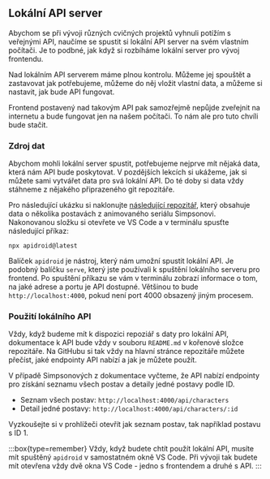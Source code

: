 ## Lokální API server

Abychom se při vývoji různých cvičných projektů vyhnuli potížím s veřejnými API, naučíme se spustit si lokální API server na svém vlastním počítači. Je to podbné, jak když si rozbíháme lokální server pro vývoj frontendu.

Nad lokálním API serverem máme plnou kontrolu. Můžeme jej spouštět a zastavovat jak potřebujeme, můžeme do něj vložit vlastní data, a můžeme si nastavit, jak bude API fungovat.

Frontend postavený nad takovým API pak samozřejmě nepůjde zveřejnit na internetu a bude fungovat jen na našem počítači. To nám ale pro tuto chvíli bude stačit.

### Zdroj dat

Abychom mohli lokální server spustit, potřebujeme nejprve mít nějaká data, která nám API bude poskytovat. V pozdějších lekcích si ukážeme, jak si můžete sami vytvářet data pro svá lokální API. Do té doby si data vždy stáhneme z nějakého připrazeného git repozitáře.

Pro následující ukázku si naklonujte [následující repozitář](https://github.com/Czechitas-podklady-WEB/ukazka-simpsons-api), který obsahuje data o několika postavách z animovaného seriálu Simpsonovi. Nakonovanou složku si otevřete ve VS Code a v terminálu spusťte následující příkaz:

```shell
npx apidroid@latest
```

Balíček `apidroid` je nástroj, který nám umožní spustit lokální API. Je podobný balíčku `serve`, který jste používali k spuštění lokálního serveru pro frontend. Po spuštění příkazu se vám v terminálu zobrazí informace o tom, na jaké adrese a portu je API dostupné. Většinou to bude `http://localhost:4000`, pokud není port 4000 obsazený jiným procesem.

### Použití lokálního API

Vždy, když budeme mít k dispozici repoziář s daty pro lokální API, dokumentace k API bude vždy v souboru `README.md` v kořenové složce repozitáře. Na GitHubu si tak vždy na hlavní stránce repozitáře můžete přečíst, jaké endpointy API nabízí a jak je můžete použít.

V případě Simpsonových z dokumentace vyčteme, že API nabízí endpointy pro získání seznamu všech postav a detaily jedné postavy podle ID.

- Seznam všech postav: `http://localhost:4000/api/characters`
- Detail jedné postavy: `http://localhost:4000/api/characters/:id`

Vyzkoušejte si v prohlížeči otevřít jak seznam postav, tak například postavu s ID 1.

:::box{type=remember}
Vždy, když budete chtít použít lokální API, musíte mít spuštěný `apidroid` v samostatném okně VS Code. Při vývoji tak budete mít otevřena vždy dvě okna VS Code - jedno s frontendem a druhé s API.
:::
